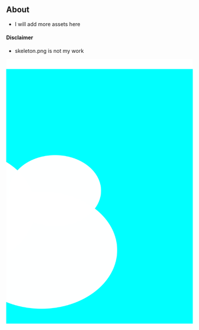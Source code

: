 ## About

- I will add more assets here

#### Disclaimer

- skeleton.png is not my work


![image](./udemy_game_backgrounds.svg)
